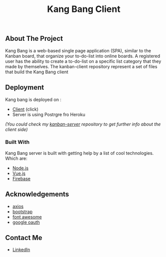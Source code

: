 <h1 align="center">Kang Bang Client</h1><br>

## About The Project

Kang Bang is a web-based single page application (SPA), similar to the Kanban board, that organize your to-do-list into online boards. A registered user has the ability to create a to-do-list on a specific list category that they made by themselves. The kanban-client repository represent a set of files that build the Kang Bang client


## Deployment 

Kang bang is deployed on :
* [Client](https://kang-bang.web.app/) (click)
* Server is using Postrgre fro Heroku

*(You could check my [kanban-server](https://github.com/gianRVN/kanban-server) repository to get further info about the client side)*

### Built With

Kang Bang server is built with getting help by a list of cool technologies. Which are: 
* [Node.js](https://nodejs.org/en/)
* [Vue.js](https://vuejs.org/)
* [Firebase](https://firebase.google.com/)


## Acknowledgements
* [axios](https://github.com/axios/axios)
* [bootstrap](https://github.com/axios/axios)
* [font awesome](https://fontawesome.com/)
* [google oauth](https://developers.google.com/identity/protocols/oauth2)


## Contact Me
* [LinkedIn](https://www.linkedin.com/in/gianmarvin/)
